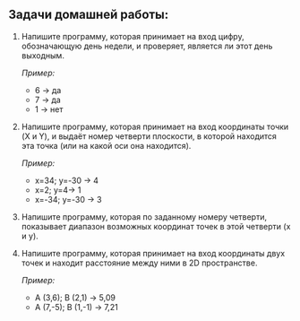 ## Задачи домашней работы:

1. Напишите программу, которая принимает на вход цифру, обозначающую день недели, и проверяет, является ли этот день выходным.

    *Пример:*

    * 6 -> да
    * 7 -> да
    * 1 -> нет

2. Напишите программу, которая принимает на вход координаты точки (X и Y), и выдаёт номер четверти плоскости, в которой находится эта точка (или на какой оси она находится).

    *Пример:*

    * x=34; y=-30 -> 4
    * x=2; y=4-> 1
    * x=-34; y=-30 -> 3

3. Напишите программу, которая по заданному номеру четверти, показывает диапазон возможных координат точек в этой четверти (x и y).

4. Напишите программу, которая принимает на вход координаты двух точек и находит расстояние между ними в 2D пространстве.

    *Пример:*

    * A (3,6); B (2,1) -> 5,09
    * A (7,-5); B (1,-1) -> 7,21